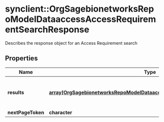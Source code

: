 # synclient::OrgSagebionetworksRepoModelDataaccessAccessRequirementSearchResponse

Describes the response object for an Access Requirement search

## Properties
Name | Type | Description | Notes
------------ | ------------- | ------------- | -------------
**results** | [**array[OrgSagebionetworksRepoModelDataaccessAccessRequirementSearchResult]**](org.sagebionetworks.repo.model.dataaccess.AccessRequirementSearchResult.md) | The results of an access requirement search | [optional] 
**nextPageToken** | **character** |  | [optional] 


